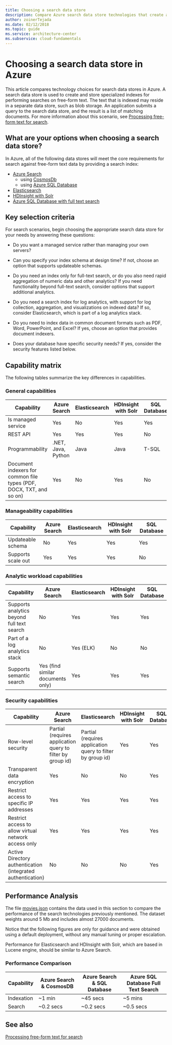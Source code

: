 ```yaml
---
title: Choosing a search data store
description: Compare Azure search data store technologies that create and store specialized indexes for searching free-form text.
author: zoinerTejada
ms.date: 02/12/2018
ms.topic: guide
ms.service: architecture-center
ms.subservice: cloud-fundamentals
---
```


# Choosing a search data store in Azure

This article compares technology choices for search data stores in Azure. A search data store is used to create and store specialized indexes for performing searches on free-form text. The text that is indexed may reside in a separate data store, such as blob storage. An application submits a query to the search data store, and the result is a list of matching documents. For more information about this scenario, see [Processing free-form text for search](../scenarios/search.md).

<!-- markdownlint-disable MD026 -->

## What are your options when choosing a search data store?

<!-- markdownlint-enable MD026 -->

In Azure, all of the following data stores will meet the core requirements for search against free-form text data by providing a search index:

- [Azure Search](/azure/search/search-what-is-azure-search)
  - using [CosmosDb](/azure/search/search-howto-index-cosmosdb)
  - using [Azure SQL Database](/azure/search/search-howto-connecting-azure-sql-database-to-azure-search-using-indexers)
- [Elasticsearch](https://azuremarketplace.microsoft.com/marketplace/apps/elastic.elasticsearch_service?tab=Overview)
- [HDInsight with Solr](/azure/hdinsight/hdinsight-hadoop-solr-install-linux)
- [Azure SQL Database with full text search](/sql/relational-databases/search/full-text-search)

## Key selection criteria

For search scenarios, begin choosing the appropriate search data store for your needs by answering these questions:

- Do you want a managed service rather than managing your own servers?

- Can you specify your index schema at design time? If not, choose an option that supports updateable schemas.

- Do you need an index only for full-text search, or do you also need rapid aggregation of numeric data and other analytics? If you need functionality beyond full-text search, consider options that support additional analytics.

- Do you need a search index for log analytics, with support for log collection, aggregation, and visualizations on indexed data? If so, consider Elasticsearch, which is part of a log analytics stack.

- Do you need to index data in common document formats such as PDF, Word, PowerPoint, and Excel? If yes, choose an option that provides document indexers.

- Does your database have specific security needs? If yes, consider the security features listed below.

## Capability matrix

The following tables summarize the key differences in capabilities.

### General capabilities

| Capability | Azure Search | Elasticsearch | HDInsight with Solr | SQL Database |
| --- | --- | --- | --- | --- |
| Is managed service | Yes | No | Yes | Yes |  
| REST API | Yes | Yes | Yes | No |
| Programmability | .NET, Java, Python | Java | Java | T-SQL |
| Document indexers for common file types (PDF, DOCX, TXT, and so on) | Yes | No | Yes | No |

### Manageability capabilities

| Capability | Azure Search | Elasticsearch | HDInsight with Solr | SQL Database |
| --- | --- | --- | --- | --- |
| Updateable schema | No | Yes | Yes | Yes |
| Supports scale out  | Yes | Yes | Yes | No |

### Analytic workload capabilities

| Capability | Azure Search | Elasticsearch | HDInsight with Solr | SQL Database |
| --- | --- | --- | --- | --- |
| Supports analytics beyond full text search | No | Yes | Yes | Yes |
| Part of a log analytics stack | No | Yes (ELK) |  No | No |
| Supports semantic search | Yes (find similar documents only) | Yes | Yes | Yes |

### Security capabilities

| Capability | Azure Search | Elasticsearch | HDInsight with Solr | SQL Database |
| --- | --- | --- | --- | --- |
| Row-level security | Partial (requires application query to filter by group id) | Partial (requires application query to filter by group id) | Yes | Yes |
| Transparent data encryption | Yes | No | No | Yes |  
| Restrict access to specific IP addresses | Yes | Yes | Yes | Yes |
| Restrict access to allow virtual network access only | Yes | Yes | Yes | Yes |  
| Active Directory authentication (integrated authentication) | No | No | No | Yes |

## Performance Analysis

The file [movies.json](https://raw.githubusercontent.com/prust/wikipedia-movie-data/master/movies.json) contains the data used in this section to compare the performance of the search technologies previously mentioned. The dataset weights around 5 Mb and includes almost 27000 documents.

Notice that the following figures are only for guidance and were obtained using a default deployment, without any manual tuning or proper escalation.

Performance for Elasticsearch and HDInsight with Solr, which are based in Lucene engine, should be similar to Azure Search.

### Performance Comparison

| Capability | Azure Search & CosmosDB | Azure Search & SQL Database | Azure SQL Database Full Text Search |
| --- | --- | --- | --- |
| Indexation | ~1 min  | ~45 secs | ~5 mins |
| Search | ~0.2 secs | ~0.2 secs | ~0.5 secs |

## See also

[Processing free-form text for search](../scenarios/search.md)